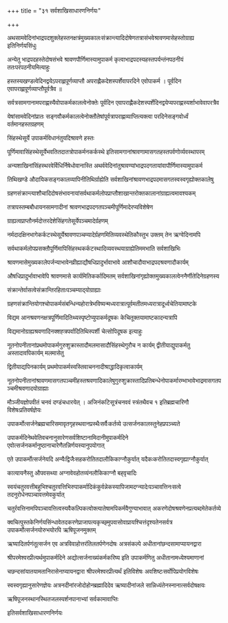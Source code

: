 +++
title = "३१ सर्वशाखिसाधारणनिर्णयः"

+++

अथसामवेदिनांभाद्रपदशुक्लेहस्तनक्षत्रंमुख्यकालःसंक्रान्त्यादिदोषेणतत्रासंभवेश्रावणमासेहस्तोग्राह्य इतिनिर्णयसिंधुः

अन्येतु भाद्रपदहस्तेदोषसंभवे श्रावणपौर्णिमास्यामुपाकर्म कृत्वाभाद्रपदस्यहस्तपर्यन्तंनपठनीयं ततःपरंपठनीयमित्याहुः

हस्तस्यखण्डत्वेदिनद्वयेऽपराह्णपूर्णव्याप्तौ अपराह्णैकदेशस्पर्शेवापरदिने एवोपाकर्म । पूर्वदिन एवापराह्णपूर्णव्याप्तौपूर्वत्रैव ॥

सर्वत्रसामगानामपराह्णस्यैवोपाकर्मकालत्वेनोक्तेः पूर्वदिन एवापराह्णैकदेशस्पर्शेदिनद्वयेप्यपराह्णस्यर्शाभावेवापरत्रैव

येषांसामवेदिनांप्रातः सङ्गवौकर्मकालत्वेनोक्तौतेषांपूर्वत्रापराह्णव्याप्तित्यक्त्वा परदिनेसङ्गवोर्ध्वं वर्तमानहस्तग्रहणम्

सिंहस्थेसूर्ये उपाकर्मविधानंतुयदिश्रावणे हस्तः

पूर्णिमावासिंहस्थेसूर्येभवतितदातत्रोपाकर्मनकर्कस्थे इतिसामगानांश्रावणामासगतहस्तपर्वणोर्व्यवस्थापरम्

अन्यशाखिनांसिंहस्थरवेर्विधिर्निषेधोवानास्ति अथर्ववेदिनांतुश्रावण्यांभाद्रपदगतायांवापौर्णिमास्यामुपाकर्म

तिथिखण्डे औदायिकसङ्गकालव्यापिनीतिथिर्ग्राह्येति सर्वशाखिनांश्रावणभाद्रपदमासगतस्वस्वगृह्योक्तकालेषु

ग्रहणसंक्रान्त्याशौचादिदोषसंभावनायांसर्वथाकर्मलोपप्राप्तौशाखान्तरोक्तकालानांग्राह्यत्वमावश्यकम्

तत्रापस्तम्बबौधायनसामगादीनां श्रावणभाद्रपदगतपञ्चमीपूर्णिमादेरप्यविशेषेण

ग्राह्यत्वप्राप्तौनर्मदोत्तरदेशेसिंहगतेसूर्येपञ्चमादेर्ग्रहणम्

नर्मदादक्षिनभागेकर्कटस्थेसूर्येश्रावणपञ्चम्यादेर्ग्रहणमितिव्यवस्थेतिकौस्तुभ उक्तम् तेन ऋग्वेदिनामपि

सर्वथाकर्मलोपप्रसक्तौपूर्णिमापिसिंहस्थकर्कटस्थादिव्यवस्थयाग्राह्येतिममभाति सर्वशाखिभिः

श्रावणमासेमुख्यकालेपर्जन्याभावेनव्रीह्याद्यौषधिप्रादुर्भावाभावे आशौचादौवाभाद्रपदश्रवणादौकार्यम्

औषधिप्रादुर्भावाभावेपि श्रावणमासे कार्यमितिकर्कादिमतम् सर्वशाखिनांगृह्योक्तमुख्यकालत्वेननैर्णीतेदिनेग्रहणस्य

संक्रान्तेर्वासत्वेसंक्रान्तिरहिताःपञ्चम्याद्‌योग्राह्याः

ग्रहणसंक्रान्तियोगश्चोपाकर्मसंबन्धिन्यहोरात्रेभविष्यन्मध्यरात्रात्पूर्वमतीतमध्यरात्रादूर्ध्वचेतियामाष्टके

विद्यम आनश्रवणनक्षत्रपूर्णिमादितिथ्यस्पृष्टोप्युपाकर्मदूषकः केचितूक्तयामाष्टकादन्यत्रापि

विद्यमानोग्राह्यश्रवणादिनक्शह्त्रपर्वादितिथिस्पर्शी चेत्सोपिदूषक इत्याहुः

नूतनोपनीतानांप्रथमोपाकर्मगुरुशुक्रास्तादौमलमासादौसिंहस्थेगुरौच न कार्यम् द्वीतीयाद्युपाकर्मतु अस्तादावपिकार्यम् मलमासेतु

द्वितीयाद्यपिनकार्यम् प्रथमोपाकर्मस्वस्तिवाचननादीश्राद्धादिकृत्वाकार्यम्

नूतनोपनीतानांश्रावणमासगतपञ्चमीहस्तश्रवणादिकालेषुगुरुशुक्रास्तादिप्रतिबन्धेनोपाकर्मारम्भाभावेभाद्रमासगतपञ्चमीश्रवणादयोग्राह्याः

मौञ्जीयज्ञोपवीतं चनवं दण्डंचधारयेत् । अजिनंकटिसूत्रंचनववं स्त्रंतथैवच १ इतिब्रह्मचारिणौ विशेषःप्रतिवर्षज्ञेयः

उपाकर्मोत्सर्जनेब्रह्मचारिसमावृतगृहस्थवानप्रस्थैःसर्वैःकर्तव्ये उत्सर्जनकालस्तुनेहप्रपञ्च्यते

उपाकर्मदिनेथवेतिवचनानुसारेणसर्वशिष्टानामिदानीमुपाकर्मदिने एवोत्सर्जनकर्मानुष्ठानाचारेणैतन्निर्णयस्यानुपयोगात्

एते उपाकर्मोत्सर्जनेयदि अन्यैःद्विजैःसहकरोतितदालौकिकाग्नौकुर्यात् यदैकःकरोतितदास्वगृह्याग्नौकुर्यात्

कात्यायनैस्तु औपवसथ्या अग्नावेवहोतव्यंनलौकिकाग्नौ बह्‌वृचादिः

स्वयंचतुरवत्तीबहुभिश्चतुरवत्तिभिरुपाकर्मादिकंकुर्वन्नेकस्यापिजामदग्न्यादेःपञ्चावत्तिनःसत्वे तदनुरोधेनपञ्चावत्तमेवकुर्यात्

चतुर्रवत्तिनामपिपञ्चावत्तित्वस्यवैकल्पिकत्वोक्त्यातेषामपिकर्मवैगुण्याभावात् अकरणेदोषश्रवणेनप्रत्यब्दमेतेकर्तव्ये

क्वचित्पुस्तकेनिर्णयसिंन्धावेतदकरणेप्राजापत्यकृच्छ्‌मुपवासोवाप्रायश्चित्तंदृश्यतेनसर्वत्र उपाकर्मोत्सर्जनयोरुभयोरपि ऋषिपूजनमुक्तम्

ऋष्यादितर्पणंतूत्सर्जन एव अत्रविवाहोत्तरंतिलतर्पणेनदोषः अत्रसंकल्पे अधीतानांछन्दसामाप्यायनद्वारा

श्रीपरमेश्वरप्रीत्यर्थमुपाकर्मदिने अद्योत्सर्जनाख्यंकर्मकरिष्य इति उपाकर्मणितु अधीतानामध्येश्यमाणानां

चछन्दसांयातयामतानिरासेनाप्यायनद्वारा श्रीपरमेश्वरप्रीत्यर्थं इतिविशेषः अवशिष्टःसर्वोपिप्रयोगविशेषः

स्वस्वगृह्यानुसारेणज्ञेयः अत्रनदीनांरजोदोहोनब्रह्मादिदेव ऋष्यादीनांजले सान्निध्यंतेनस्नानात्सर्वदोषक्षयः

ऋषिपूजनस्थानस्थितजलस्पर्शनपानाभ्यां सर्वकामावाप्तिः

इतिसर्वशाखिसाधारणनिर्णयः
